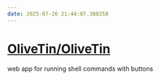 ```yaml
---
date: 2025-07-26 21:44:07.308358
---
```


# [OliveTin/OliveTin](https://github.com/OliveTin/OliveTin)

web app for running shell commands with buttons